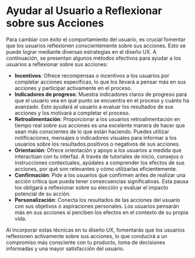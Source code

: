 # Ayudar al Usuario a Reflexionar sobre sus Acciones

Para cambiar con éxito el comportamiento del usuario, es crucial fomentar que los usuarios reflexionen conscientemente sobre sus acciones. Esto se puede lograr mediante diversas estrategias en el diseño UX. A continuación, se presentan algunos métodos efectivos para ayudar a los usuarios a reflexionar sobre sus acciones:

- **Incentivos**: Ofrece recompensas o incentivos a los usuarios por completar acciones específicas, lo que los llevará a pensar más en sus acciones y participar activamente en el proceso.
- **Indicadores de progreso**: Muestra indicadores claros de progreso para que el usuario vea en qué punto se encuentra en el proceso y cuánto ha avanzado. Esto ayudará al usuario a evaluar los resultados de sus acciones y los motivará a completar el proceso.
- **Retroalimentación**: Proporcionar a los usuarios retroalimentación en tiempo real sobre sus acciones es una excelente manera de hacer que sean más conscientes de lo que están haciendo. Puedes utilizar notificaciones, mensajes o indicadores visuales para informar a los usuarios sobre los resultados positivos o negativos de sus acciones.
- **Orientación**: Ofrece orientación y apoyo a los usuarios a medida que interactúan con tu interfaz. A través de tutoriales de inicio, consejos o instrucciones contextuales, ayúdales a comprender los efectos de sus acciones, por qué son relevantes y cómo utilizarlas eficientemente.
- **Confirmación**: Pide a los usuarios que confirmen antes de realizar una acción crítica que pueda tener consecuencias significativas. Esta pausa los obligará a reflexionar sobre su elección y evaluar el impacto potencial de su acción.
- **Personalización**: Conecta los resultados de las acciones del usuario con sus objetivos o aspiraciones personales. Los usuarios pensarán más en sus acciones si perciben los efectos en el contexto de su propia vida.

Al incorporar estas técnicas en tu diseño UX, fomentarás que los usuarios reflexionen activamente sobre sus acciones, lo que conducirá a un compromiso más consciente con tu producto, toma de decisiones informadas y una mayor satisfacción del usuario.
